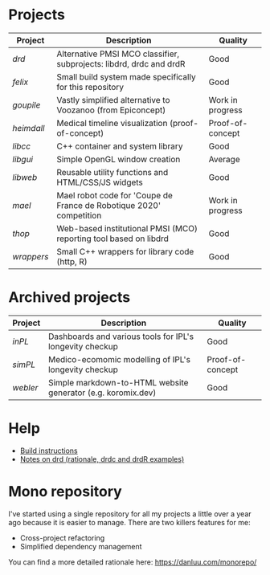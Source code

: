 # Projects

| Project    | Description                                                                | Quality          |
| ---------- | -------------------------------------------------------------------------- | -----------------|
| *drd*      | Alternative PMSI MCO classifier, subprojects: libdrd, drdc and drdR        | Good             |
| *felix*    | Small build system made specifically for this repository                   | Good             |
| *goupile*  | Vastly simplified alternative to Voozanoo (from Epiconcept)                | Work in progress |
| *heimdall* | Medical timeline visualization (proof-of-concept)                          | Proof-of-concept |
| *libcc*    | C++ container and system library                                           | Good             |
| *libgui*   | Simple OpenGL window creation                                              | Average          |
| *libweb*   | Reusable utility functions and HTML/CSS/JS widgets                         | Good             |
| *mael*     | Mael robot code for 'Coupe de France de Robotique 2020' competition        | Work in progress |
| *thop*     | Web-based institutional PMSI (MCO) reporting tool based on libdrd          | Good             |
| *wrappers* | Small C++ wrappers for library code (http, R)                              | Good             |

# Archived projects

| Project    | Description                                                                | Quality          |
| ---------- | -------------------------------------------------------------------------- | -----------------|
| *inPL*     | Dashboards and various tools for IPL's longevity checkup                   | Good             |
| *simPL*    | Medico-ecomomic modelling of IPL's longevity checkup                       | Proof-of-concept |
| *webler*   | Simple markdown-to-HTML website generator (e.g. koromix.dev)               | Good             |

# Help

* [Build instructions](doc/build.md)
* [Notes on drd (rationale, drdc and drdR examples)](doc/drd.md)

# Mono repository

I've started using a single repository for all my projects a little over a year ago because it is easier to manage.
There are two killers features for me:

* Cross-project refactoring
* Simplified dependency management

You can find a more detailed rationale here: https://danluu.com/monorepo/
